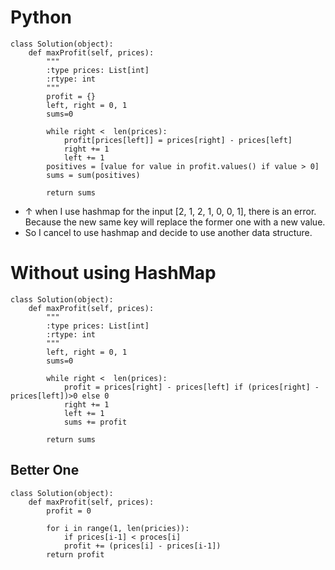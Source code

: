 # Python

```
class Solution(object):
    def maxProfit(self, prices):
        """
        :type prices: List[int]
        :rtype: int
        """
        profit = {}
        left, right = 0, 1
        sums=0

        while right <  len(prices):
            profit[prices[left]] = prices[right] - prices[left]
            right += 1
            left += 1
        positives = [value for value in profit.values() if value > 0]
        sums = sum(positives)
        
        return sums
```
- ↑ when I use hashmap for the input [2, 1, 2, 1, 0, 0, 1], there is an error. Because the new same key will replace the former one with a new value.
- So I cancel to use hashmap and decide to use another data structure.

# Without using HashMap
```
class Solution(object):
    def maxProfit(self, prices):
        """
        :type prices: List[int]
        :rtype: int
        """
        left, right = 0, 1
        sums=0

        while right <  len(prices):
            profit = prices[right] - prices[left] if (prices[right] - prices[left])>0 else 0
            right += 1
            left += 1
            sums += profit
       
        return sums
```

## Better One
```
class Solution(object):
    def maxProfit(self, prices):
        profit = 0

        for i in range(1, len(pricies)):
            if prices[i-1] < proces[i]
            profit += (prices[i] - prices[i-1])
        return profit 
```
